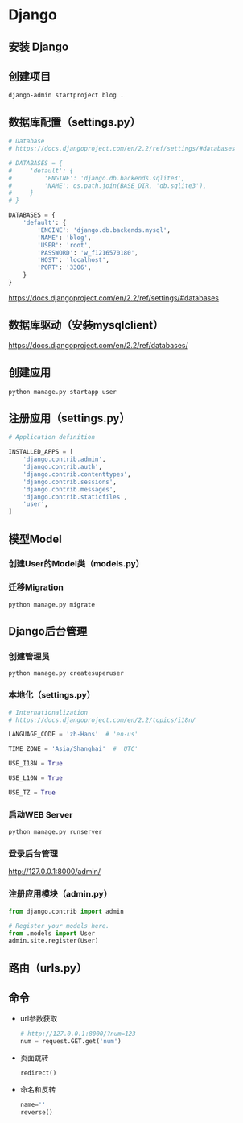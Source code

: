 # Django



## 安装 Django



## 创建项目

```
django-admin startproject blog .
```



## 数据库配置（settings.py）

```python
# Database
# https://docs.djangoproject.com/en/2.2/ref/settings/#databases

# DATABASES = {
#     'default': {
#         'ENGINE': 'django.db.backends.sqlite3',
#         'NAME': os.path.join(BASE_DIR, 'db.sqlite3'),
#     }
# }

DATABASES = {
    'default': {
        'ENGINE': 'django.db.backends.mysql',
        'NAME': 'blog',
        'USER': 'root',
        'PASSWORD': 'w_f1216570180',
        'HOST': 'localhost',
        'PORT': '3306',
    }
}
```

https://docs.djangoproject.com/en/2.2/ref/settings/#databases



## 数据库驱动（安装mysqlclient）

https://docs.djangoproject.com/en/2.2/ref/databases/



## 创建应用

```
python manage.py startapp user
```



## 注册应用（settings.py）

```python
# Application definition

INSTALLED_APPS = [
    'django.contrib.admin',
    'django.contrib.auth',
    'django.contrib.contenttypes',
    'django.contrib.sessions',
    'django.contrib.messages',
    'django.contrib.staticfiles',
    'user',
]
```



## 模型Model

### 创建User的Model类（models.py）

### 迁移Migration

```
python manage.py migrate
```



## Django后台管理

### 创建管理员

```
python manage.py createsuperuser
```

### 本地化（settings.py）

```python
# Internationalization
# https://docs.djangoproject.com/en/2.2/topics/i18n/

LANGUAGE_CODE = 'zh-Hans'  # 'en-us'

TIME_ZONE = 'Asia/Shanghai'  # 'UTC'

USE_I18N = True

USE_L10N = True

USE_TZ = True
```

### 启动WEB Server

```
python manage.py runserver
```

### 登录后台管理

http://127.0.0.1:8000/admin/

### 注册应用模块（admin.py）

```python
from django.contrib import admin

# Register your models here.
from .models import User
admin.site.register(User)
```

## 路由（urls.py）





## 命令

+ url参数获取

  ```python
  # http://127.0.0.1:8000/?num=123
  num = request.GET.get('num')
  ```

+ 页面跳转

  ```python
  redirect()
  ```

+ 命名和反转

  ```python
  name=''
  reverse()
  ```

  

